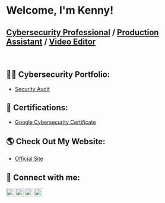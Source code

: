 <h1>Welcome, I'm Kenny! </h1> <h2><a href="https://www.linkedin.com/in/kennynauta/">Cybersecurity Professional</a> / <a href="www.kennynauta.com">Production Assistant</a> / <a href="https://www.youtube.com/c/knautaproductions">Video Editor</a></h2><br>

<h2>👨‍💻 Cybersecurity Portfolio:</h2>

  - [Security Audit](https://github.com/knauta7/security_audit)

<h2>🌟 Certifications:</h2>

  - [Google Cybersecurity Certificate](https://www.credly.com/badges/4b321562-e276-4667-b772-36e9c6fbf4cf/public_url)

<h2>🌎 Check Out My Website:</h2>

  - [Official Site](www.kennynauta.com)

<h2> 📲 Connect with me:</h2>

[<img align="left" alt="KennyNauta | YouTube" width="22px" src="https://cdn.jsdelivr.net/npm/simple-icons@v3/icons/youtube.svg" />][youtube]
[<img align="left" alt="KennyNauta | Twitter" width="22px" src="https://cdn.jsdelivr.net/npm/simple-icons@v3/icons/twitter.svg" />][twitter]
[<img align="left" alt="KennyNauta | LinkedIn" width="22px" src="https://cdn.jsdelivr.net/npm/simple-icons@v3/icons/linkedin.svg" />][linkedin]
[<img align="left" alt="KennyNauta | Instagram" width="22px" src="https://cdn.jsdelivr.net/npm/simple-icons@v3/icons/instagram.svg" />][instagram]

[twitter]: https://twitter.com/kennynautajr
[youtube]: https://www.youtube.com/c/knautaproductions
[instagram]: https://www.instagram.com/kennynauta/
[linkedin]: https://linkedin.com/in/kennynauta

<!--
**joshmadakor1/joshmadakor1** is a ✨ _special_ ✨ repository because its `README.md` (this file) appears on your GitHub profile.

Here are some ideas to get you started:

- 🔭 I’m currently working on ...
- 🌱 I’m currently learning ...
- 👯 I’m looking to collaborate on ...
- 🤔 I’m looking for help with ...
- 💬 Ask me about ...
- 📫 How to reach me: ...
- 😄 Pronouns: ...
- ⚡ Fun fact: ...
-->
